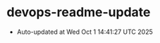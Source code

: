 # devops-readme-update
<!--START_SECTION:activity-->
- Auto-updated at Wed Oct  1 14:41:27 UTC 2025
<!--END_SECTION:activity-->
